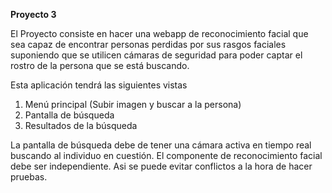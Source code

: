 **Proyecto 3**

El Proyecto consiste en hacer una webapp de reconocimiento facial que sea capaz de encontrar personas perdidas por sus rasgos faciales suponiendo que se utilicen cámaras de seguridad para poder captar el rostro de la persona que se está buscando.

Esta aplicación tendrá las siguientes vistas

1.	Menú principal (Subir imagen y buscar a la persona)
2.	Pantalla de búsqueda
3.	Resultados de la búsqueda

La pantalla de búsqueda debe de tener una cámara activa en tiempo real buscando al individuo en cuestión.
El componente de reconocimiento facial debe ser independiente. Asi se puede evitar conflictos a la hora de hacer pruebas.

